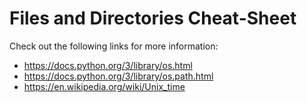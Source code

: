 # Files and Directories Cheat-Sheet

Check out the following links for more information:

- https://docs.python.org/3/library/os.html
- https://docs.python.org/3/library/os.path.html
- https://en.wikipedia.org/wiki/Unix_time